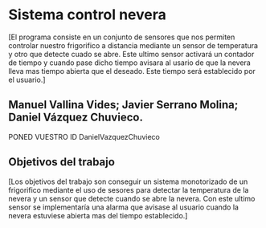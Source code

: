 # Sistema control nevera

[El programa consiste en un conjunto de sensores que nos permiten controlar nuestro frigorifico a distancia mediante un sensor de temperatura y otro que detecte cuado se abre. Este ultimo sensor activará un contador de tiempo y cuando pase dicho tiempo avisara al usario de que la nevera lleva mas tiempo abierta que el deseado. Este tiempo será establecido por el usuario.]

## Manuel Vallina Vides; Javier Serrano Molina; Daniel Vázquez Chuvieco.

PONED VUESTRO ID DanielVazquezChuvieco

## Objetivos del trabajo

[Los objetivos del trabajo son conseguir un sistema monotorizado de un frigorifico mediante el uso de sesores para detectar la temperatura de la nevera y un sensor que detecte cuando se abre la nevera. Con este ultimo sensor se implementaría una alarma que avisase al usuario cuando la nevera estuviese abierta mas del tiempo establecido.]
